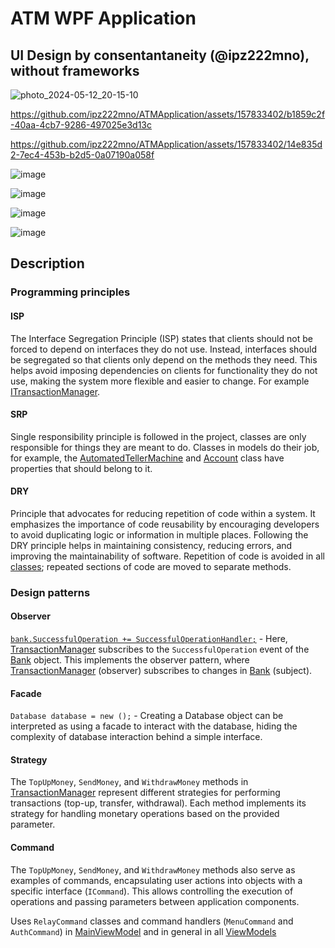 # ATM WPF Application

## UI Design by consentantaneity (@ipz222mno), without frameworks

![photo_2024-05-12_20-15-10](https://github.com/ipz222mno/ATMApplication/assets/157833402/617f36c9-6ebd-4ef4-83e1-67a4ed664f94)



https://github.com/ipz222mno/ATMApplication/assets/157833402/b1859c2f-40aa-4cb7-9286-497025e3d13c



https://github.com/ipz222mno/ATMApplication/assets/157833402/14e835d2-7ec4-453b-b2d5-0a07190a058f



![image](https://github.com/ipz222mno/ATMApplication/assets/157833402/79fd89b8-8bfb-42fe-afa5-cf0315a00c9d)


![image](https://github.com/ipz222mno/ATMApplication/assets/157833402/2e24cc6c-340d-4438-b8dd-23f41c75abb4)


![image](https://github.com/ipz222mno/ATMApplication/assets/157833402/4985172f-682d-4d56-90da-3d5832af0cfa)


![image](https://github.com/ipz222mno/ATMApplication/assets/157833402/5b336dca-8a78-42c7-8b70-e15c63b52f86)


## Description

### Programming principles

#### ISP

The Interface Segregation Principle (ISP) states that clients should not be forced to depend on interfaces they do not use. Instead, interfaces should be segregated so that clients only depend on the methods they need. This helps avoid imposing dependencies on clients for functionality they do not use, making the system more flexible and easier to change. For example [ITransactionManager](./MVVM/Model/Template/ITransactionManager.cs).


#### SRP

Single responsibility principle is followed in the project, classes are only responsible for things they are meant to do. Classes in models do their job, for example, the [AutomatedTellerMachine](./MVVM/Model/AutomatedTellerMachine.cs) and [Account](./MVVM/Model/Account.cs) class have properties that should belong to it.


#### DRY 

Principle that advocates for reducing repetition of code within a system. It emphasizes the importance of code reusability by encouraging developers to avoid duplicating logic or information in multiple places. Following the DRY principle helps in maintaining consistency, reducing errors, and improving the maintainability of software. Repetition of code is avoided in all [classes](./MVVM/Models/); repeated sections of code are moved to separate methods. 


### Design patterns

#### Observer

[`bank.SuccessfulOperation += SuccessfulOperationHandler;`](./MVVM/Model/TransactionManager.cs#L29) - Here, [TransactionManager](./MVVM/Model/TransactionManager.cs) subscribes to the `SuccessfulOperation` event of the [Bank](./MVVM/Model/Bank.cs) object. This implements the observer pattern, where [TransactionManager](./MVVM/Model/TransactionManager.cs) (observer) subscribes to changes in [Bank](./MVVM/Model/Bank.cs) (subject).

#### Facade

```Database database = new ();``` - Creating a Database object can be interpreted as using a facade to interact with the database, hiding the complexity of database interaction behind a simple interface.

#### Strategy

The `TopUpMoney`, `SendMoney`, and `WithdrawMoney` methods in [TransactionManager](./MVVM/Model/TransactionManager.cs) represent different strategies for performing transactions (top-up, transfer, withdrawal). Each method implements its strategy for handling monetary operations based on the provided parameter.


#### Command

The `TopUpMoney`, `SendMoney`, and `WithdrawMoney` methods also serve as examples of commands, encapsulating user actions into objects with a specific interface (`ICommand`). This allows controlling the execution of operations and passing parameters between application components.

Uses `RelayCommand` classes and command handlers (`MenuCommand` and `AuthCommand`) in [MainViewModel](./MVVM/ViewModel/MainViewModel.cs) and in general in all [ViewModels](./MVVM/ViewModel/)
